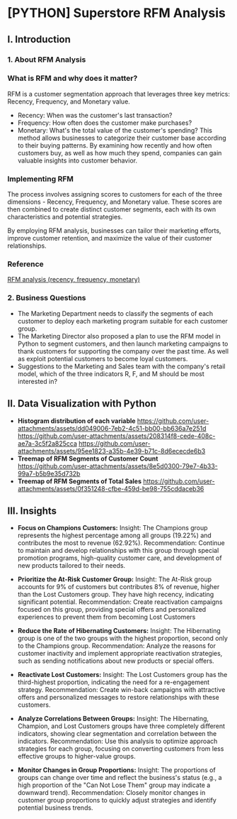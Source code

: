 # [PYTHON] Superstore RFM Analysis
## I. Introduction
### 1. About RFM Analysis
### What is RFM and why does it matter?
RFM is a customer segmentation approach that leverages three key metrics: Recency, Frequency, and Monetary value.
- Recency: When was the customer's last transaction?
- Frequency: How often does the customer make purchases?
- Monetary: What's the total value of the customer's spending?
This method allows businesses to categorize their customer base according to their buying patterns. By examining how recently and how often customers buy, as well as how much they spend, companies can gain valuable insights into customer behavior.
### Implementing RFM
The process involves assigning scores to customers for each of the three dimensions - Recency, Frequency, and Monetary value. These scores are then combined to create distinct customer segments, each with its own characteristics and potential strategies.

By employing RFM analysis, businesses can tailor their marketing efforts, improve customer retention, and maximize the value of their customer relationships.
### Reference
[RFM analysis (recency, frequency, monetary)](https://www.techtarget.com/searchdatamanagement/definition/RFM-analysis#:~:text=RFM%20analysis%20is%20a%20marketing,and%20perform%20targeted%20marketing%20campaigns.)
### 2. Business Questions
- The Marketing Department needs to classify the segments of each customer to deploy each marketing program suitable for each customer group.
- The Marketing Director also proposed a plan to use the RFM model in Python to segment customers, and then launch marketing campaigns to thank customers for supporting the company over the past time. As well as exploit potential customers to become loyal customers.
- Suggestions to the Marketing and Sales team with the company's retail model, which of the three indicators R, F, and M should be most interested in?
## II. Data Visualization with Python
- **Histogram distribution of each variable**
https://github.com/user-attachments/assets/dd049006-7eb2-4c51-bb00-bb636a7e251d
https://github.com/user-attachments/assets/208314f8-cede-408c-ae7a-3c5f2a825cca
https://github.com/user-attachments/assets/95ee1823-a35b-4e39-b71c-8d6ececde6b3
- **Treemap of RFM Segments of Customer Count**
https://github.com/user-attachments/assets/8e5d0300-79e7-4b33-99a7-b5b9e35d732b
- **Treemap of RFM Segments of Total Sales**
https://github.com/user-attachments/assets/0f351248-cfbe-459d-be98-755cddaceb36
## III. Insights
- **Focus on Champions Customers:**
Insight: The Champions group represents the highest percentage among all groups (19.22%) and contributes the most to revenue (62.92%).
Recommendation: Continue to maintain and develop relationships with this group through special promotion programs, high-quality customer care, and development of new products tailored to their needs.

- **Prioritize the At-Risk Customer Group:**
Insight: The At-Risk group accounts for 9% of customers but contributes 8% of revenue, higher than the Lost Customers group. They have high recency, indicating significant potential.
Recommendation: Create reactivation campaigns focused on this group, providing special offers and personalized experiences to prevent them from becoming Lost Customers

- **Reduce the Rate of Hibernating Customers:**
Insight: The Hibernating group is one of the two groups with the highest proportion, second only to the Champions group.
Recommendation: Analyze the reasons for customer inactivity and implement appropriate reactivation strategies, such as sending notifications about new products or special offers.

- **Reactivate Lost Customers:**
Insight: The Lost Customers group has the third-highest proportion, indicating the need for a re-engagement strategy.
Recommendation: Create win-back campaigns with attractive offers and personalized messages to restore relationships with these customers.

- **Analyze Correlations Between Groups:**
Insight: The Hibernating, Champion, and Lost Customers groups have three completely different indicators, showing clear segmentation and correlation between the indicators.
Recommendation: Use this analysis to optimize approach strategies for each group, focusing on converting customers from less effective groups to higher-value groups.

- **Monitor Changes in Group Proportions:**
Insight: The proportions of groups can change over time and reflect the business's status (e.g., a high proportion of the "Can Not Lose Them" group may indicate a downward trend).
Recommendation: Closely monitor changes in customer group proportions to quickly adjust strategies and identify potential business trends.

